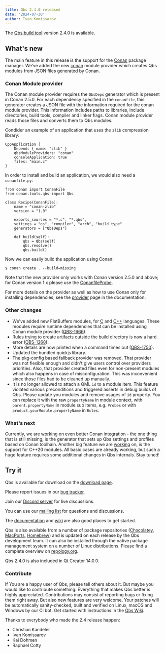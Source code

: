 ```yaml
---
title: Qbs 2.4.0 released
date: '2024-07-30'
author: Ivan Komissarov
---
```


The [Qbs build tool](http://qbs.io) version 2.4.0 is available.

## What's new

The main feature in this release is the support for the [Conan](https://conan.io) package
manager. We've added the new [conan](https://qbs.io//docs/qml-qbsmoduleproviders-conan/) module
provider which creates Qbs modules from JSON files generated by Conan.

<!--more-->

### Conan Module provider

The Conan module provider requires the `QbsDeps` generator which is present in Conan 2.5.0.
For each dependency specified in the `conanfile`, this generator creates a JSON file with
the information required for the conan module provider. This information includes paths to
libraries, include directories, build tools, compiler and linker flags.
Conan module provider reads those files and converts them to Qbs modules.

Condider an example of an application that uses the `zlib` compression library:
```
CppApplication {
    Depends { name: "zlib" }
    qbsModuleProviders: "conan"
    consoleApplication: true
    files: "main.c"
}
```

In order to install and build an application, we would also need a `conanfile.py`:
```
from conan import ConanFile
from conan.tools.qbs import Qbs

class Recipe(ConanFile):
    name = "conan-zlib"
    version = "1.0"

    exports_sources = "*.c", "*.qbs",
    settings = "os", "compiler", "arch", "build_type"
    generators = ["QbsDeps"]

    def build(self):
        qbs = Qbs(self)
        qbs.resolve()
        qbs.build()
```

Now we can easily build the application using Conan:
```
$ conan create . --build=missing
```

Note that the new provider only works with Conan version 2.5.0 and above; for Conan version 1.x
please use the [ConanfileProbe](http://localhost/~abbapoh/qbs-io//docs/qml-qbsprobes-conanfileprobe/).

For more details on the provider as well as how to use Conan only for installing dependencies,
see the [provider](https://qbs.io//docs/qml-qbsmoduleproviders-conan/) page in the documentation.

### Other changes
* We've added new FlatBuffers modules, for [C](https://qbs.io//docs/qml-qbsmodules-flatbuf-c/)
  and [C++](https://qbs.io//docs/qml-qbsmodules-flatbuf-cpp/) languages. These modules require
  runtime dependencies that can be installed using Conan module provider
  ([QBS-1666](https://bugreports.qt.io/projects/QBS/issues/QBS-1666)).
* Rules trying to create artifacts outside the build directory is now a hard error
  ([QBS-1268](https://bugreports.qt.io/projects/QBS/issues/QBS-1268)).
* More details are now printed when a command times out
  ([QBS-1750](https://bugreports.qt.io/projects/QBS/issues/QBS-1750)).
* Updated the bundled quickjs library.
* The pkg-config based fallback provider was removed. That provider was not flexible enough and
  didn't give users control over providers priorities. Also, that provider created files
  even for non-present modules which also happens in case of misconfiguration. This was
  inconvenient since those files had to be cleaned up manually.
* It is no longer allowed to attach a QML `id` to a module item. This feature violated various
  preconditions and triggered asserts in debug builds of Qbs. Please update you modules and remove
  usages of `id` property. You can replace it with the raw `propertyName` in module context, with
  `parent.propertyName` in module sub items, e.g. `Probes` or with
  `product.yourModule.propertyName` in `Rules`.

### What's next

Currently, we are [working](https://github.com/conan-io/conan/pulls) on even better Conan
integration - the one thing that is still missing, is the generator that sets up Qbs settings
and profiles based on Conan toolhain.
Another big feature we are [working](https://codereview.qt-project.org/c/qbs/qbs/+/387822) on, is
the support for C++20 modules. All basic cases are already working, but such a huge feature
requires some additional changes in Qbs internals. Stay tuned!

## Try it

Qbs is available for download on the
[download page](https://download.qt.io/official_releases/qbs/2.4.0/).

Please report issues in our [bug tracker](https://bugreports.qt.io/browse/QBS/).

Join our [Discord server](https://discord.gg/zhMHvC5GNa) for live discussions.

You can use our [mailing list](https://lists.qt-project.org/mailman/listinfo/qbs) for questions
and discussions.

The [documentation](https://qbs.io/docs/index.html)
and [wiki](https://wiki.qt.io/Qbs) are also good places to get started.

Qbs is also available from a number of package repositories
([Chocolatey](https://chocolatey.org/packages/qbs),
[MacPorts](https://www.macports.org/ports.php?by=name&substr=qbs),
[Homebrew](https://formulae.brew.sh/formula/qbs)) and is updated on each
release by the Qbs development team. It can also be installed through
the native package management system on a number of Linux distributions.
Please find a complete overview on
[repology.org](https://repology.org/project/qbs/versions).

Qbs 2.4.0 is also included in Qt Creator 14.0.0.

### Contribute
If You are a happy user of Qbs, please tell others about it. But maybe you would
like to contribute something. Everything that makes Qbs better is highly
appreciated. Contributions may consist of reporting bugs or fixing them right
away. But also new features are very welcome. Your patches will be automatically
sanity-checked, built and verified on Linux, macOS and Windows by our CI bot.
Get started with instructions in the [Qbs Wiki](https://wiki.qt.io/Qbs).

Thanks to everybody who made the 2.4 release happen:

* Christian Kandeler
* Ivan Komissarov
* Kai Dohmen
* Raphael Cotty
